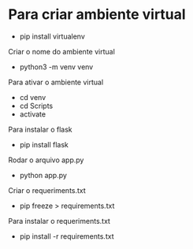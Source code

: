 # Para criar ambiente virtual
* pip install virtualenv
<p>Criar o nome do ambiente virtual</p>
<ul>
  <li>python3 -m venv venv</li>
</ul> 
<p>Para ativar o ambiente virtual</p>
<ul>
  <li>cd venv</li>
  <li>cd Scripts</li>
  <li>activate</li>
</ul> 
<p>Para instalar o flask</p>
<ul>
  <li>pip install flask</li>
</ul> 
<p>Rodar o arquivo app.py</p>
<ul>
  <li>python app.py</li>
</ul> 
<p>Criar o requeriments.txt</p>
<ul>
  <li>pip freeze > requirements.txt</li>
</ul> 
<p>Para instalar o requeriments.txt</p>
<ul>
  <li>pip install -r requirements.txt</li>
</ul> 

